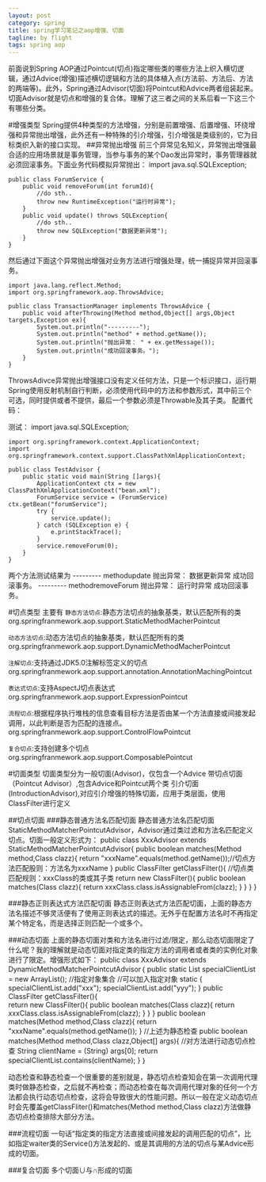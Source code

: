```yaml
---
layout: post
category: spring
title: spring学习笔记之aop增强、切面
tagline: by flight
tags: spring aop
---
```

前面说到Spring AOP通过Pointcut(切点)指定哪些类的哪些方法上织入横切逻辑，通过Advice(增强)描述横切逻辑和方法的具体植入点(方法前、方法后、方法的两端等)。此外，Spring通过Advisor(切面)将Pointcut和Advice两者组装起来。切面Advisor就是切点和增强的复合体。理解了这三者之间的关系后看一下这三个有哪些分类。

<!--more-->
#增强类型
Spring提供4种类型的方法增强，分别是前置增强、后置增强、环绕增强和异常抛出增强，此外还有一种特殊的引介增强，引介增强是类级别的，它为目标类织入新的接口实现。
##异常抛出增强
前三个异常见名知义，异常抛出增强最合适的应用场景就是事务管理，当参与事务的某个Dao发出异常时，事务管理器就必须回滚事务。下面业务代码模拟异常抛出：
	import java.sql.SQLException;

	public class ForumService {
		public void removeForum(int forumId){
			//do sth..
			throw new RuntimeException("运行时异常");
		}
		public void update() throws SQLException{
			//do sth..
			throw new SQLException("数据更新异常");
		}
	}

然后通过下面这个异常抛出增强对业务方法进行增强处理，统一捕捉异常并回滚事务。

	import java.lang.reflect.Method;
	import org.springframework.aop.ThrowsAdvice;

	public class TransactionManager implements ThrowsAdvice {
		public void afterThrowing(Method method,Object[] args,Object targets,Exception ex){
			System.out.println("---------");
			System.out.println("method" + method.getName());
			System.out.println("抛出异常： " + ex.getMessage());
			System.out.println("成功回滚事务。");
		}
	}

ThrowsAdivce异常抛出增强接口没有定义任何方法，只是一个标识接口，运行期Spring使用反射机制自行判断，必须使用代码中的方法和参数形式，其中前三个可选，同时提供或者不提供，最后一个参数必须是Throwable及其子类。
配置代码：
	<bean id="transactionManager" class="cn.hdu.advisor.TransactionManager"/>
	<bean id="forumServiceTarget" class="cn.hdu.advisor.ForumService"/>
	<bean id="forumService" class="org.springframework.aop.framework.ProxyFactoryBean"
		p:interceptorNames="transactionManager"
		p:target-ref="forumServiceTarget"
		p:proxyTargetClass="true"
	/>

测试：
	import java.sql.SQLException;

	import org.springframework.context.ApplicationContext;
	import org.springframework.context.support.ClassPathXmlApplicationContext;

	public class TestAdvisor {
		public static void main(String []args){
			ApplicationContext ctx = new ClassPathXmlApplicationContext("bean.xml");
			ForumService service = (ForumService) ctx.getBean("forumService");
			try {
				service.update();
			} catch (SQLException e) {
				e.printStackTrace();
			}
			service.removeForum(0);
		}
	}

两个方法测试结果为
	---------
	methodupdate
	抛出异常： 数据更新异常
	成功回滚事务。
	---------
	methodremoveForum
	抛出异常： 运行时异常
	成功回滚事务。

#切点类型
主要有
`静态方法切点`:静态方法切点的抽象基类，默认匹配所有的类	 org.springfranmework.aop.support.StaticMethodMacherPointcut

`动态方法切点`:动态方法切点的抽象基类，默认匹配所有的类	 org.springfranmework.aop.support.DynamicMethodMacherPointcut

`注解切点`:支持通过JDK5.0注解标签定义的切点  org.springfranmework.aop.support.annotation.AnnotationMachingPointcut

`表达式切点`:支持AspectJ切点表达式	 org.springfranmework.aop.support.ExpressionPointcut

`流程切点`:根据程序执行堆栈的信息查看目标方法是否由某一个方法直接或间接发起调用，以此判断是否为匹配的连接点。	 org.springfranmework.aop.support.ControlFlowPointcut

`复合切点`:支持创建多个切点	  org.springfranmework.aop.support.ComposablePointcut

#切面类型
切面类型分为一般切面(Advisor)，仅包含一个Advice
带切点切面（Pointcut Advisor）,包含Advice和Pointcut两个类
引介切面(IntroductionAdvisor),对应引介增强的特殊切面，应用于类层面，使用ClassFilter进行定义

##切点切面
###静态普通方法名匹配切面
静态普通方法名匹配切面StaticMethodMatcherPointcutAdvisor，Advisor通过类过滤和方法名匹配定义切点。切面一般定义形式为：
	public class XxxAdvisor extends StaticMethodMatcherPointcutAdvisor{
	public boolean matches(Method method,Class clazz){
			return "xxxName".equals(method.getName());//切点方法匹配股则：方法名为xxxName
		}
	public ClassFilter getClassFilter(){		//切点类匹配规则：xxxClass的类或其子类
			return new ClassFilter(){
				public boolean matches(Class clazz){
					return xxxClass.class.isAssignableFrom(clazz);
				}
			}
		}
	}

###静态正则表达式方法匹配切面
静态正则表达式方法匹配切面，上面的静态方法名描述不够灵活便有了使用正则表达式的描述。无外乎在配置方法名时不再指定某个特定名，而是选择正则匹配一个或多个。

###动态切面
上面的静态切面对类和方法名进行过滤/限定，那么动态切面限定了什么呢？我的理解就是动态切面对指定类的指定方法的调用者或者类的实例化对象进行了限定。增强形式如下：
	public class XxxAdvisor extends DynamicMethodMatcherPointcutAdvisor｛
		public static List<String> specialClientList = new ArrayList<String>();   //指定对象集合
		//可以加入指定对象
		static {
			specialClientList.add("xxx");
			specialClientList.add("yyy");
		}
		public ClassFilter getClassFilter(){		
				return new ClassFilter(){
					public boolean matches(Class clazz){
						return xxxClass.class.isAssignableFrom(clazz);
					}
				}
			}
		public boolean matches(Method method,Class clazz){
				return "xxxName".equals(method.getName());
		}
		//上述为静态检查
		public boolean matches(Method method,Class clazz,Object[] args){     //对方法进行动态切点检查
			String clientName = (String) args[0];
			return specialClientList.contains(clientName);
		}
	｝

动态检查和静态检查一个很重要的差别就是，静态切点检查知会在第一次调用代理类时做静态检查，之后就不再检查；而动态检查在每次调用代理对象的任何一个方法都会执行动态切点检查，这将会导致很大的性能问题。所以一般在定义动态切点时会先覆盖getClassFliter()和matches(Method method,Class clazz)方法做静态切点检查排除大部分方法。


###流程切面
一句话“指定类的指定方法直接或间接发起的调用匹配的切点”，比如指定waiter类的Service()方法发起的、或是其调用的方法的切点与某Advice形成的切面。

###复合切面
多个切面∪与∩形成的切面